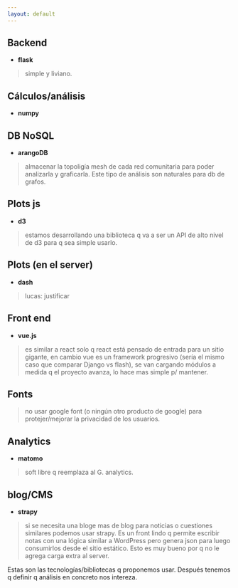 ```yaml
---
layout: default
---
```


## Backend
* **flask**
> simple y liviano.

## Cálculos/análisis
* **numpy**

## DB NoSQL
* **arangoDB**
> almacenar la topoligía mesh de cada red comunitaria para poder analizarla y graficarla. Este tipo de análisis son naturales para db de grafos.

## Plots js
* **d3**
> estamos desarrollando una biblioteca q va a ser un API de alto nivel de d3 para q sea simple usarlo.

## Plots (en el server)
* **dash**
> lucas: justificar

## Front end
* **vue.js**
> es similar a react solo q react está pensado de entrada para un sitio gigante, en cambio vue es un framework progresivo (sería el mismo caso que comparar Django vs flash), se van cargando módulos a medida q el proyecto avanza, lo hace mas simple p/ mantener.

## Fonts
> no usar google font (o ningún otro producto de google) para protejer/mejorar  la privacidad de los usuarios.

## Analytics
* **matomo**
> soft libre q reemplaza al G. analytics.

## blog/CMS
* **strapy**
> si se necesita una bloge mas de blog para noticias o cuestiones similares podemos usar strapy. Es un front lindo q permite escribir notas con una lógica similar a WordPress pero genera json para luego consumirlos desde el sitio estático. Esto es muy bueno por q no le agrega carga extra al server.

Estas son las tecnologías/bibliotecas q proponemos usar. Después tenemos q definir q análisis en concreto nos intereza.
